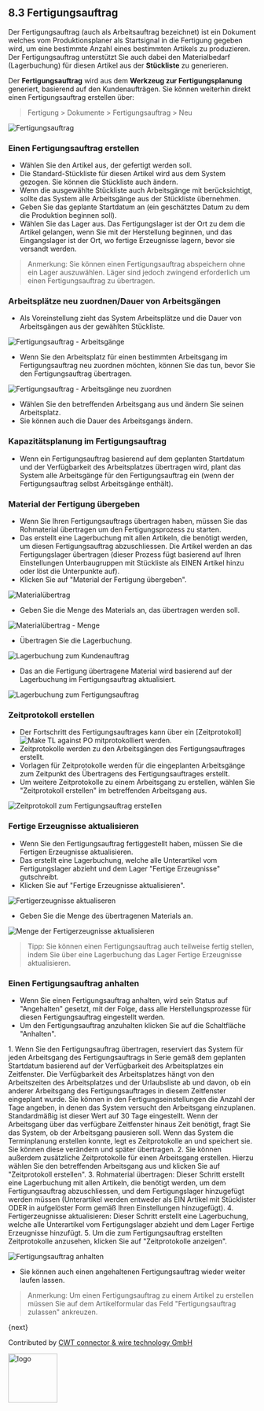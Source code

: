 ## 8.3 Fertigungsauftrag

Der Fertigungsauftrag (auch als Arbeitsauftrag bezeichnet) ist ein Dokument welches vom Produktionsplaner als Startsignal in die Fertigung gegeben wird, um eine bestimmte Anzahl eines bestimmten Artikels zu produzieren. Der Fertigungsauftrag unterstützt Sie auch dabei den Materialbedarf (Lagerbuchung) für diesen Artikel aus der **Stückliste** zu generieren.

Der **Fertigungsauftrag** wird aus dem **Werkzeug zur Fertigungsplanung** generiert, basierend auf den Kundenaufträgen. Sie können weiterhin direkt einen Fertigungsauftrag erstellen über:

> Fertigung > Dokumente > Fertigungsauftrag > Neu

<img class="screenshot" alt="Fertigungsauftrag" src="{{docs_base_url}}/assets/img/manufacturing/production-order.png">

### Einen Fertigungsauftrag erstellen

* Wählen Sie den Artikel aus, der gefertigt werden soll.
* Die Standard-Stückliste für diesen Artikel wird aus dem System gezogen. Sie können die Stückliste auch ändern.
* Wenn die ausgewählte Stückliste auch Arbeitsgänge mit berücksichtigt, sollte das System alle Arbeitsgänge aus der Stückliste übernehmen.
* Geben Sie das geplante Startdatum an (ein geschätztes Datum zu dem die Produktion beginnen soll).
* Wählen Sie das Lager aus. Das Fertigungslager ist der Ort zu dem die Artikel gelangen, wenn Sie mit der Herstellung beginnen, und das Eingangslager ist der Ort, wo fertige Erzeugnisse lagern, bevor sie versandt werden.

> Anmerkung: Sie können einen Fertigungsauftrag abspeichern ohne ein Lager auszuwählen. Läger sind jedoch zwingend erforderlich um einen Fertigungsauftrag zu übertragen.

### Arbeitsplätze neu zuordnen/Dauer von Arbeitsgängen

* Als Voreinstellung zieht das System Arbeitsplätze und die Dauer von Arbeitsgängen aus der gewählten Stückliste.

<img class="screenshot" alt="Fertigungsauftrag - Arbeitsgänge" src="{{docs_base_url}}/assets/img/manufacturing/PO-operations.png">

* Wenn Sie den Arbeitsplatz für einen bestimmten Arbeitsgang im Fertigungsauftrag neu zuordnen möchten, können Sie das tun, bevor Sie den Fertigungsauftrag übertragen.

<img class="screenshot" alt="Fertigungsauftrag - Arbeitsgänge neu zuordnen" src="{{docs_base_url}}/assets/img/manufacturing/PO-reassigning-operations.png">

* Wählen Sie den betreffenden Arbeitsgang aus und ändern Sie seinen Arbeitsplatz.
* Sie können auch die Dauer des Arbeitsgangs ändern.

### Kapazitätsplanung im Fertigungsauftrag

* Wenn ein Fertigungsauftrag basierend auf dem geplanten Startdatum und der Verfügbarkeit des Arbeitsplatzes übertragen wird, plant das System alle Arbeitsgänge für den Fertigungsauftrag ein (wenn der Fertigungsauftrag selbst Arbeitsgänge enthält).

### Material der Fertigung übergeben

* Wenn Sie Ihren Fertigungsauftrags übertragen haben, müssen Sie das Rohmaterial übertragen um den Fertigungsprozess zu starten.
* Das erstellt eine Lagerbuchung mit allen Artikeln, die benötigt werden, um diesen Fertigungsauftrag abzuschliessen. Die Artikel werden an das Fertigungslager übertragen (dieser Prozess fügt basierend auf Ihren Einstellungen Unterbaugruppen mit Stückliste als EINEN Artikel hinzu oder löst die Unterpunkte auf).
* Klicken Sie auf "Material der Fertigung übergeben".

<img class="screenshot" alt="Materialübertrag" src="{{docs_base_url}}/assets/img/manufacturing/PO-material-transfer.png">

* Geben Sie die Menge des Materials an, das übertragen werden soll.

<img class="screenshot" alt="Materialübertrag - Menge" src="{{docs_base_url}}/assets/img/manufacturing/PO-material-transfer-qty.png">

* Übertragen Sie die Lagerbuchung.

<img class="screenshot" alt="Lagerbuchung zum Kundenauftrag" src="{{docs_base_url}}/assets/img/manufacturing/PO-SE-for-material-transfer.png">

* Das an die Fertigung übertragene Material wird basierend auf der Lagerbuchung im Fertigungsauftrag aktualisiert.

<img class="screenshot" alt="Lagerbuchung zum Fertigungsauftrag" src="{{docs_base_url}}/assets/img/manufacturing/PO-material-transfer-updated.png">

### Zeitprotokoll erstellen

* Der Fortschritt des Fertigungsauftrages kann über ein [Zeitprotokoll]<img class="screenshot" alt="Make TL against PO" src="{{docs_base_url}}/assets/img/manufacturing/PO-operations-make-tl.png"> mitprotokolliert werden.
* Zeitprotokolle werden zu den Arbeitsgängen des Fertigungsauftrages erstellt.
* Vorlagen für Zeitprotokolle werden für die eingeplanten Arbeitsgänge zum Zeitpunkt des Übertragens des Fertigungsauftrages erstellt.
* Um weitere Zeitprotokolle zu einem Arbeitsgang zu erstellen, wählen Sie "Zeitprotokoll erstellen" im betreffenden Arbeitsgang aus.

<img class="screenshot" alt="Zeitprotokoll zum Fertigungsauftrag erstellen" src="{{docs_base_url}}/assets/img/manufacturing/PO-operations-make-tl.png">

### Fertige Erzeugnisse aktualisieren

* Wenn Sie den Fertigungsauftrag fertiggestellt haben, müssen Sie die Fertigen Erzeugnisse aktualisieren.
* Das erstellt eine Lagerbuchung, welche alle Unterartikel vom Fertigungslager abzieht und dem Lager "Fertige Erzeugnisse" gutschreibt.
* Klicken Sie auf "Fertige Erzeugnisse aktualisieren".

<img class="screenshot" alt="Fertigerzeugnisse aktualiseren" src="{{docs_base_url}}/assets/img/manufacturing/PO-FG-update.png">

* Geben Sie die Menge des übertragenen Materials an.

<img class="screenshot" alt="Menge der Fertigerzeugnisse aktualisieren" src="{{docs_base_url}}/assets/img/manufacturing/PO-FG-update-qty.png">

>Tipp: Sie können einen Fertigungsauftrag auch teilweise fertig stellen, indem Sie über eine Lagerbuchung das Lager Fertige Erzeugnisse aktualisieren.

### Einen Fertigungsauftrag anhalten

* Wenn Sie einen Fertigungsauftrag anhalten, wird sein Status auf "Angehalten" gesetzt, mit der Folge, dass alle Herstellungsprozesse für diesen Fertigungsauftrag eingestellt werden.
* Um den Fertigungsauftrag anzuhalten klicken Sie auf die Schaltfläche "Anhalten".

1\. Wenn Sie den Fertigungsauftrag übertragen, reserviert das System für jeden Arbeitsgang des Fertigungsauftrags in Serie gemäß dem geplanten Startdatum basierend auf der Verfügbarkeit des Arbeitsplatzes ein Zeitfenster. Die Verfügbarkeit des Arbeitsplatzes hängt von den Arbeitszeiten des Arbeitsplatzes und der Urlaubsliste ab und davon, ob ein anderer Arbeitsgang des Fertigungsauftrages in diesem Zeitfenster eingeplant wurde. Sie können in den Fertigungseinstellungen die Anzahl der Tage angeben, in denen das System versucht den Arbeitsgang einzuplanen. Standardmäßig ist dieser Wert auf 30 Tage eingestellt. Wenn der Arbeitsgang über das verfügbare Zeitfenster hinaus Zeit benötigt, fragt Sie das System, ob der Arbeitsgang pausieren soll. Wenn das System die Terminplanung erstellen konnte, legt es Zeitprotokolle an und speichert sie. Sie können diese verändern und später übertragen.
2\. Sie können außerdem zusätzliche Zeitprotokolle für einen Arbeitsgang erstellen. Hierzu wählen Sie den betreffenden Arbeitsgang aus und klicken Sie auf "Zeitprotokoll erstellen".
3\. Rohmaterial übertragen: Dieser Schritt erstellt eine Lagerbuchung mit allen Artikeln, die benötigt werden, um dem Fertigungsauftrag abzuschliessen, und dem Fertigungslager hinzugefügt werden müssen (Unterartikel werden entweder als EIN Artikel mit Stücklister ODER in aufgelöster Form gemäß Ihren Einstellungen hinzugefügt).
4\. Fertigerzeugnisse aktualisieren: Dieser Schritt erstellt eine Lagerbuchung, welche alle Unterartikel vom Fertigungslager abzieht und dem Lager Fertige Erzeugnisse hinzufügt.
5\. Um die zum Fertigungsauftrag erstellten Zeitprotokolle anzusehen, klicken Sie auf "Zeitprotokolle anzeigen".

<img class="screenshot" alt="Fertigungsauftrag anhalten" src="{{docs_base_url}}/assets/img/manufacturing/PO-stop.png">

* Sie können auch einen angehaltenen Fertigungsauftrag wieder weiter laufen lassen.

> Anmerkung: Um einen Fertigungsauftrag zu einem Artikel zu erstellen müssen Sie auf dem Artikelformular das Feld "Fertigungsauftrag zulassen" ankreuzen.

{next}

Contributed by <A HREF="http://www.cwt-kabel.de">CWT connector & wire technology GmbH</A>

<A HREF="http://www.cwt-kabel.de"><IMG alt="logo" src="http://www.cwt-assembly.com/sites/all/images/logo.png" height=100></A>
